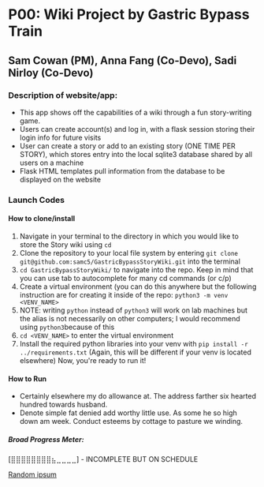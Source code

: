 # P00: Wiki Project by Gastric Bypass Train
## Sam Cowan (PM), Anna Fang (Co-Devo), Sadi Nirloy (Co-Devo)

### Description of website/app:
- This app shows off the capabilities of a wiki through a fun story-writing game.
- Users can create account(s) and log in, with a flask session storing their login info for future visits
- User can create a story or add to an existing story (ONE TIME PER STORY), which stores entry into the local sqlite3 database shared by all users on a machine
- Flask HTML templates pull information from the database to be displayed on the website

### Launch Codes
#### How to clone/install
1. Navigate in your terminal to the directory in which you would like to store the Story wiki using `cd`
2. Clone the repository to your local file system by entering `git clone git@github.com:samc5/GastricBypassStoryWiki.git` into the terminal
3. `cd GastricBypassStoryWiki/` to navigate into the repo. Keep in mind that you can use tab to autocomplete for many cd commands (or c/p)
4. Create a virtual environment (you can do this anywhere but the following instruction are for creating it inside of the repo: `python3 -m venv <VENV_NAME>`
5. NOTE: writing `python` instead of `python3` will work on lab machines but the alias is not necessarily on other computers; I would recommend using `python3`because of this
6.  `cd <VENV_NAME>` to enter the virtual environment
7. Install the required python libraries into your venv with `pip install -r ../requirements.txt` (Again, this will be different if your venv is located elsewhere)
Now, you're ready to run it!
#### How to Run
- Certainly elsewhere my do allowance at. The address farther six hearted hundred towards husband.
- Denote simple fat denied add worthy little use. As some he so high down am week. Conduct esteems by cottage to pasture we winding. 

##### Broad Progress Meter:
[⣿⣿⣿⣿⣿⣿⣿⣿⣦⣀⣀⣀⣀] - INCOMPLETE BUT ON SCHEDULE


[Random ipsum](https://randomtextgenerator.com/)
